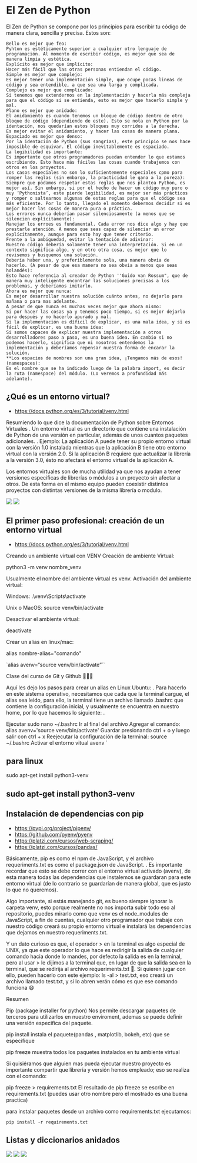 # El Zen de Python

El Zen de Python se compone por los principios para escribir tu código de manera clara, sencilla y precisa. Estos son:

    Bello es mejor que feo:
    Pyhton es estéticamente superior a cualquier otro lenguaje de programación. Al momento de escribir código, es mejor que sea de manera limpia y estética.
    Explícito es mejor que implícito:
    Hacer más fácil que las otras personas entiendan el código.
    Simple es mejor que complejo:
    Es mejor tener una implementación simple, que ocupe pocas lineas de código y sea entendible, a que sea una larga y complicada.
    Complejo es mejor que complicado:
    Si tenemos que extendernos en la implementación y hacerla más compleja para que el código si se entienda, esto es mejor que hacerlo simple y mal.
    Plano es mejor que anidado:
    El anidamiento es cuando tenemos un bloque de código dentro de otro bloque de código (dependiendo de este). Esto se nota en Python por la identación, nos quedarían estos bloques muy corridos a la derecha.
    Es mejor evitar el anidamiento, y hacer las cosas de manera plana.
    Espaciado es mejor que denso:
    Por la identación de Python (sus sangrías), este principio se nos hace imposible de esquivar. El código inevitablemente es espaciado.
    La legibilidad es importante:
    Es importante que otros programadores puedan entender lo que estamos escribiendo. Esto hace más fáciles las cosas cuando trabajemos con otros en los proyectos.
    Los casos especiales no son lo suficientemente especiales cpmo para romper las reglas (sin embargo, la practicidad le gana a la pureza):
    Siempre que podamos respetar estas reglas que nos plantea Python, es mejor así. Sin embargo, si por el hecho de hacer un código muy puro o muy ‘Pythonista’, este pierde legibilidad, es mejor ser más prácticos y romper o saltearnos algunas de estas reglas para que el código sea más eficiente. Por lo tanto, llegado el momento debermos decidir si es mejor hacer las cosas de manera pura o práctica.
    Los errores nunca deberían pasar silenciosamente (a menos que se silencien explícitamente):
    Manejar los erroes es fundamental. Cada error nos dice algo y hay que prestarle atención. A menos que seas capaz de silenciar un error explícitamente, aunque para esto hay que tener criterio.
    Frente a la ambiguedad, evitar la tentación de adivinar:
    Nuestro código debería solamente tener una interpretación. Si en un contexto significa algo, y en otro otra cosa, es mejor que lo revisemos y busquemos una solución.
    Debería haber una, y preferiblemente sola, una manera obvia de hacerlo. (A pesar de que esa manera no sea obvia a menos que seas holandés):
    Esto hace referencia al creador de Python ''Guido van Rossum", que de manera muy inteligente encontrar las soluciones precisas a los problemas, y deberíamos imitarlo.
    Ahora es mejor que nunca:
    Es mejor desarrollar nuestra solución cuánto antes, no dejarlo para mañana o para mas adelante.
    A pesar de que nunca es muchas veces mejor que ahora mismo:
    Si por hacer las cosas ya y tenemos poco tiempo, si es mejor dejarlo para después y no hacerlo apurado y mal.
    Si la implementación es díficil de explicar, es una mala idea, y si es fácil de explicar, es una buena idea:
    Si somos capaces de explicar nuestra implementación a otros desarrolladores paso a paso, es una buena idea. En cambio si no podemos hacerlo, significa que ni nosotros entendemos la implementación y deberíamos repensar nuestra forma de encarar la solución.
    **Los espacios de nombres son una gran idea, ¡Tengamos más de esos! (namespaces):
    Es el nombre que se ha indicado luego de la palabra import, es decir la ruta (namespace) del módulo. (Lo veremos a profundidad más adelante).

## ¿Qué es un entorno virtual?
* https://docs.python.org/es/3/tutorial/venv.html

Resumiendo lo que dice la documentación de Python sobre Entornos Virtuales
.
Un entorno virtual es un directorio que contiene una instalación de Python de una versión en particular, además de unos cuantos paquetes adicionales.
.
Ejemplo:
La aplicación A puede tener su propio entorno virtual con la versión 1.0 instalada mientras que la aplicación B tiene otro entorno virtual con la versión 2.0. Si la aplicación B requiere que actualizar la librería a la versión 3.0, ésto no afectará el entorno virtual de la aplicación A.

Los entornos virtuales son de mucha utilidad ya que nos ayudan a tener versiones especificas de librerías o módulos a un proyecto sin afectar a otros. De esta forma en el mismo equipo pueden coexistir distintos proyectos con distintas versiones de la misma librería o modulo.

![](https://static.platzi.com/media/user_upload/Screenshot%20from%202021-04-06%2015-17-31-98f9a6fa-3e6c-4353-9644-31a4e7208737.jpg)
![](https://static.platzi.com/media/user_upload/Screenshot%20from%202021-04-06%2015-10-22-1804c0b6-79d2-40bd-aced-f859f86c5309.jpg)

## El primer paso profesional: creación de un entorno virtual
* https://docs.python.org/es/3/tutorial/venv.html

Creando un ambiente virtual con VENV
Creación de ambiente Virtual:

python3 -m venv nombre_venv

Usualmente el nombre del ambiente virtual es venv.
Activación del ambiente virtual:

Windows:
.\venv\Scripts\activate

Unix o MacOS:
source venv/bin/activate

Desactivar el ambiente virtual:

deactivate

Crear un alias en linux/mac:

alias nombre-alias="comando"

`alias avenv=“source venv/bin/activate”``

Clase del curso de Git y Github 👩🏽‍💻

Aquí les dejo los pasos para crear un alias en Linux Ubuntu:
.
Para hacerlo en este sistema operativo, necesitamos que cada que la terminal cargue, el alias sea leído, para ello, la terminal tiene un archivo llamado .bashrc que contiene la configuración inicial, y usualmente se encuentra en nuestro home, por lo que hacemos lo siguiente:
.

Ejecutar sudo nano ~/.bashrc
Ir al final del archivo
Agregar el comando: alias avenv='source venv/bin/activate'
Guardar presionando ctrl + o y luego salir con ctrl + x
Reejecutar la configuración de la terminal: source ~/.bashrc
Activar el entorno vitual avenv
`
## para linux
sudo apt-get install python3-venv

## sudo apt-get install python3-venv

## Instalación de dependencias con pip

* https://pypi.org/project/pipenv/
* https://github.com/pyenv/pyenv
* https://platzi.com/cursos/web-scraping/
* https://platzi.com/cursos/pandas/

Básicamente, pip es como el npm de JavaScript, y el archivo requeriments.txt es como el package.json de JavaScript.
.
Es importante recordar que esto se debe correr con el entorno virtual activado (avenv), de esta manera todas las dependencias que instalemos se guardaran para este entorno virtual (de lo contrario se guardarían de manera global, que es justo lo que no queremos).

Algo importante, si estás manejando git, es bueno siempre ignorar la carpeta venv, esto porque realmente no nos importa subir todo eso al repositorio, puedes mirarlo como que venv es el node_modules de JavaScript, a fin de cuentas, cualquier otro programador que trabaje con nuestro código creará su propio entorno virtual e instalará las dependencias que dejamos en nuestro requeriments.txt.

Y un dato curioso es que, el operador > en la terminal es algo especial de UNIX, ya que este operador lo que hace es redirigir la salida de cualquier comando hacia donde lo mandes, por defecto la salida es en la terminal, pero al usar > le dijimos a la terminal que, en lugar de que la salida sea en la terminal, que se redirija al archivo requeriments.txt 👀. Si quieren jugar con ello, pueden hacerlo con este ejemplo: ls -al > test.txt, eso creará un archivo llamado test.txt, y si lo abren verán cómo es que ese comando funciona 😄

Resumen

Pip (package installer for python) Nos permite descargar paquetes de terceros para utilizarlos en nuestro enviroment, ademas se puede definir una versión especifica del paquete.


pip install <paquete> instala el paquete(pandas , matplotlib, bokeh, etc) que se especifique

pip freeze muestra todos los paquetes instalados en tu ambiente virtual


Si quisiéramos que alguien mas pueda ejecutar nuestro proyecto es importante compartir que librería y versión hemos empleado; eso se realiza con el comando:
    
pip freeze > requirements.txt
El resultado de pip freeze se escribe en requirements.txt (puedes usar otro nombre pero el mostrado es una buena practica)

para instalar paquetes desde un archivo como requirements.txt ejecutamos:

```pip install -r requirements.txt```
    
## Listas y diccionarios anidados
![](https://static.platzi.com/media/user_upload/code-a45e30d1-b20b-47cd-b3ab-d6a8efabeffb.jpg)
![](https://static.platzi.com/media/user_upload/carbon-a5a5b903-f318-45c6-926d-7d08ab4f481f.jpg)
![](https://static.platzi.com/media/user_upload/Curso%20de%20Python%20Intermedio-3-2a7a270f-1b99-46c9-9123-b876f6c580c2.jpg)

    

